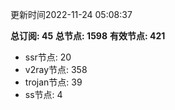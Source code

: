 更新时间2022-11-24 05:08:37

**总订阅: 45**
**总节点: 1598**
**有效节点: 421**
- ssr节点: 20
- v2ray节点: 358
- trojan节点: 39
- ss节点: 4
